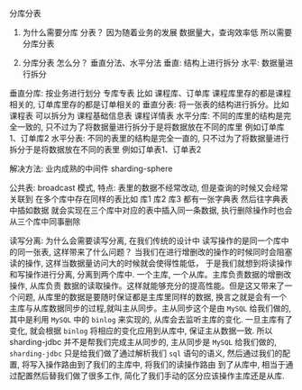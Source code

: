 分库分表
1. 为什么需要分库 分表？ 
因为随着业务的发展 数据量大，查询效率低 所以需要分库分表

2. 分库分表 怎么分？
垂直分法、水平分法
垂直: 结构上进行拆分
水平: 数据量进行拆分

垂直分库: 按业务进行划分 专库专表 比如 课程库、订单库  课程库里存的都是课程相关的, 订单库里存的都是订单相关的 
垂直分表: 将一张表的结构进行拆分。比如 课程表 可以拆分为 课程基础信息表 课程详情表
水平分库: 不同的库里的结构是完全一致的, 只不过为了将数据量进行拆分于是将数据放在不同的库里 例如订单库1、订单库2
水平分表: 不同的表里的结构是完全一直的, 只不过为了将数据量进行拆分于是将数据放在不同的表里 例如订单表1、订单表2

解决方法: 业内成熟的中间件 sharding-sphere

公共表: broadcast 模式, 
特点: 表里的数据不经常改动, 但是查询的时候又会经常关联到
在多个库中存在同样的表比如 库1 库2 库3 都有一张字典表
然后往字典表中插如数据 就会实现在三个库中对应的表中插入同一条数据, 执行删除操作时也会从三个库中同事删除


读写分离:
为什么会需要读写分离, 在我们传统的设计中 读写操作的是同一个库中的同一张表,
这样带来了什么问题？ 当我们在进行增删改的操作的时候同时会阻塞读的操作, 这样当数据量访问大的时候就会使得性能低，
于是我们就想到将读操作和写操作进行分离, 分离到两个库中. 一个主库, 一个从库。主库负责数据的增删改操作, 从库负责
数据的读取操作。这样就能够充分的提高性能。但是这又带来了一个问题, 从库里的数据是要随时保证都是主库里同样的数据,
换言之就是会有一个主库与从库数据同步的过程,就叫主从同步。主从同步这个是由 `MySQL` 给我们做的, 其中是利用 `MySQL`
中的 `binlog` 来实现的, 从库会去监听主库的变化. 一旦主库有了变化, 就会根据 `binlog` 将相应的变化应用到从库中,
保证主从数据一致. 所以 sharding-jdbc 并不是帮我们完成主从同步的, 主从同步是 `MySQL` 给我们做的, `sharding-jdbc`
只是给我们做了通过解析我们 `sql` 语句的语义, 然后通过我们的配置, 将写入操作路由到了我们的主库中, 将我们的读操作路由
到了从库中, 相当于通过配置然后替我们做了很多工作, 简化了我们手动的区分应该操作主库还是从库.
